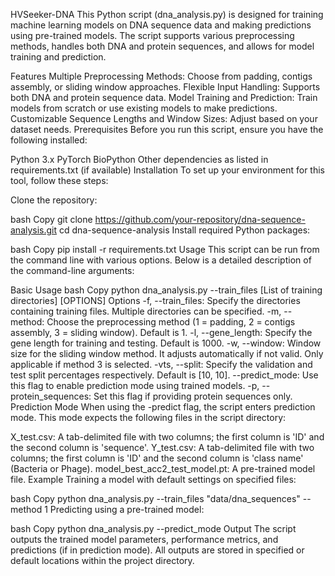 HVSeeker-DNA
This Python script (dna_analysis.py) is designed for training machine learning models on DNA sequence data and making predictions using pre-trained models. The script supports various preprocessing methods, handles both DNA and protein sequences, and allows for model training and prediction.

Features
Multiple Preprocessing Methods: Choose from padding, contigs assembly, or sliding window approaches.
Flexible Input Handling: Supports both DNA and protein sequence data.
Model Training and Prediction: Train models from scratch or use existing models to make predictions.
Customizable Sequence Lengths and Window Sizes: Adjust based on your dataset needs.
Prerequisites
Before you run this script, ensure you have the following installed:

Python 3.x
PyTorch
BioPython
Other dependencies as listed in requirements.txt (if available)
Installation
To set up your environment for this tool, follow these steps:

Clone the repository:

bash
Copy
git clone https://github.com/your-repository/dna-sequence-analysis.git
cd dna-sequence-analysis
Install required Python packages:

bash
Copy
pip install -r requirements.txt
Usage
This script can be run from the command line with various options. Below is a detailed description of the command-line arguments:

Basic Usage
bash
Copy
python dna_analysis.py --train_files [List of training directories] [OPTIONS]
Options
-f, --train_files: Specify the directories containing training files. Multiple directories can be specified.
-m, --method: Choose the preprocessing method (1 = padding, 2 = contigs assembly, 3 = sliding window). Default is 1.
-l, --gene_length: Specify the gene length for training and testing. Default is 1000.
-w, --window: Window size for the sliding window method. It adjusts automatically if not valid. Only applicable if method 3 is selected.
-vts, --split: Specify the validation and test split percentages respectively. Default is [10, 10].
--predict_mode: Use this flag to enable prediction mode using trained models.
-p, --protein_sequences: Set this flag if providing protein sequences only.
Prediction Mode
When using the -predict flag, the script enters prediction mode. This mode expects the following files in the script directory:

X_test.csv: A tab-delimited file with two columns; the first column is 'ID' and the second column is 'sequence'.
Y_test.csv: A tab-delimited file with two columns; the first column is 'ID' and the second column is 'class name' (Bacteria or Phage).
model_best_acc2_test_model.pt: A pre-trained model file.
Example
Training a model with default settings on specified files:

bash
Copy
python dna_analysis.py --train_files "data/dna_sequences" --method 1
Predicting using a pre-trained model:

bash
Copy
python dna_analysis.py --predict_mode
Output
The script outputs the trained model parameters, performance metrics, and predictions (if in prediction mode). All outputs are stored in specified or default locations within the project directory.

